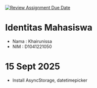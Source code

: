 [![Review Assignment Due Date](https://classroom.github.com/assets/deadline-readme-button-22041afd0340ce965d47ae6ef1cefeee28c7c493a6346c4f15d667ab976d596c.svg)](https://classroom.github.com/a/OQDdJhM8)

# Identitas Mahasiswa
- Nama : Khairunissa
- NIM : D1041221050


# 15 Sept 2025
- Install AsyncStorage, datetimepicker
